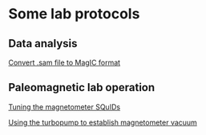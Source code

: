 # Some lab protocols

## Data analysis

[Convert .sam file to MagIC format](converting_sam_to_magic.md)

## Paleomagnetic lab operation

[Tuning the magnetometer SQuIDs](SQuID_tuning.md)

[Using the turbopump to establish magnetometer vacuum](turbopump_operation.md)
